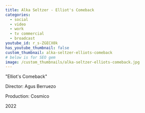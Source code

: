 ```yaml
---
title: Alka Seltzer - Elliot's Comeback
categories:
  - social
  - video
  - work
  - tv commercial
  - broadcast
youtube_id: r_s-ZGECX0k
has_youtube_thumbnail: false
custom_thumbnail: alka-seltzer-elliots-comeback
# below is for SEO gem
image: /custom_thumbnails/alka-seltzer-elliots-comeback.jpg
---
```


"Elliot's Comeback"

Director: Agus Berruezo

Production: Cosmico

2022
